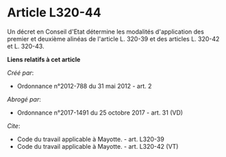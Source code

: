 # Article L320-44

Un décret en Conseil d'Etat détermine les modalités d'application des premier et deuxième alinéas de l'article L. 320-39 et
des articles L. 320-42 et L. 320-43.

**Liens relatifs à cet article**

_Créé par_:

  - Ordonnance n°2012-788 du 31 mai 2012 - art. 2

_Abrogé par_:

  - Ordonnance n°2017-1491 du 25 octobre 2017 - art. 31 (VD)

_Cite_:

  - Code du travail applicable à Mayotte. - art. L320-39
  - Code du travail applicable à Mayotte. - art. L320-42 (VT)
